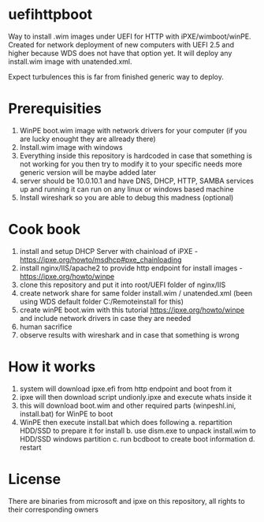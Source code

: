 # uefihttpboot
Way to install .wim images under UEFI for HTTP with iPXE/wimboot/winPE. Created for network deployment of new computers with UEFI 2.5 and higher because WDS does not have that option yet.
It will deploy any install.wim image with unatended.xml.

Expect turbulences this is far from finished generic way to deploy.

# Prerequisities
1. WinPE boot.wim image with network drivers for your computer (if you are lucky enought they are allready there)
2. Install.wim image with windows
3. Everything inside this repository is hardcoded in case that something is not working for you then try to modify it to your specific needs more generic version will be maybe added later
4. server should be 10.0.10.1 and have DNS, DHCP, HTTP, SAMBA services up and running it can run on any linux or windows based machine
5. Install wireshark so you are able to debug this madness (optional)

# Cook book
1. install and setup DHCP Server with chainload of iPXE - https://ipxe.org/howto/msdhcp#pxe_chainloading
2. install nginx/IIS/apache2 to provide http endpoint for install images - https://ipxe.org/howto/winpe
3. clone this repository and put it into root/UEFI folder of nginx/IIS
4. create network share for same folder install.wim / unatended.xml (been using WDS default folder C:/Remoteinstall for this)
5. create winPE boot.wim with this tutorial https://ipxe.org/howto/winpe and include network drivers in case they are needed
6. human sacrifice
7. observe results with wireshark and in case that something is wrong 

# How it works
1. system will download ipxe.efi from http endpoint and boot from it
2. ipxe will then download script undionly.ipxe and execute whats inside it
3. this will download boot.wim and other required parts (winpeshl.ini, install.bat) for WinPE to boot
4. WinPE then execute install.bat which does following
  a. repartition HDD/SSD to prepare it for install
  b. use dism.exe to unpack install.wim to HDD/SSD windows partition
  c. run bcdboot to create boot information
  d. restart
  
# License
There are binaries from microsoft and ipxe on this repository, all rights to their corresponding owners

